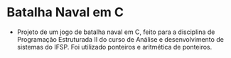 # Batalha Naval em C

- Projeto de um jogo de batalha naval em C, feito para a disciplina de Programação Estruturada II do curso de Análise e desenvolvimento de sistemas do IFSP. Foi utilizado ponteiros e aritmética de ponteiros.
